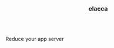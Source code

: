 <div align='center'>
    <br/>
    <br/>
    <br/>
    <h3>elacca</h3>
    <p></p>
    <br/>
    <br/>
</div>

Reduce your app server 